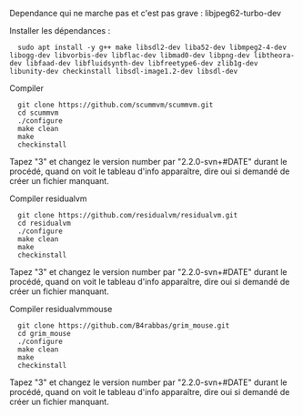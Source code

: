 Dependance qui ne marche pas et c'est pas grave : libjpeg62-turbo-dev

Installer les dépendances :
```
  sudo apt install -y g++ make libsdl2-dev liba52-dev libmpeg2-4-dev libogg-dev libvorbis-dev libflac-dev libmad0-dev libpng-dev libtheora-dev libfaad-dev libfluidsynth-dev libfreetype6-dev zlib1g-dev libunity-dev checkinstall libsdl-image1.2-dev libsdl-dev
```

Compiler
```
  git clone https://github.com/scummvm/scummvm.git
  cd scummvm
  ./configure
  make clean
  make
  checkinstall
```
Tapez "3" et changez le version number par "2.2.0-svn+#DATE" durant le procédé, quand on voit le tableau d'info apparaître, dire oui si demandé de créer un fichier manquant.




Compiler residualvm
```
  git clone https://github.com/residualvm/residualvm.git
  cd residualvm
  ./configure
  make clean
  make
  checkinstall
```
Tapez "3" et changez le version number par "2.2.0-svn+#DATE" durant le procédé, quand on voit le tableau d'info apparaître, dire oui si demandé de créer un fichier manquant.




Compiler residualvmmouse
```
  git clone https://github.com/B4rabbas/grim_mouse.git
  cd grim_mouse
  ./configure
  make clean
  make
  checkinstall
```
Tapez "3" et changez le version number par "2.2.0-svn+#DATE" durant le procédé, quand on voit le tableau d'info apparaître, dire oui si demandé de créer un fichier manquant.


